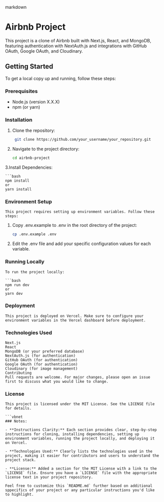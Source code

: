 markdown

# Airbnb Project

This project is a clone of Airbnb built with Next.js, React, and MongoDB, featuring authentication with NextAuth.js and integrations with GitHub OAuth, Google OAuth, and Cloudinary.

## Getting Started

To get a local copy up and running, follow these steps:

### Prerequisites

- Node.js (version X.X.X)
- npm (or yarn)

### Installation

1. Clone the repository:

   ```bash
    git clone https://github.com/your_username/your_repository.git

2. Navigate to the project directory:

    ```bash
    cd airbnb-project

3.Install Dependencies:

    ```bash
    npm install
    or
    yarn install

### Environment Setup

    This project requires setting up environment variables. Follow these steps:

1. Copy .env.example to .env in the root directory of the project:

    ```bash
    cp .env.example .env

2. Edit the .env file and add your specific configuration values for each variable.

### Running Locally
    To run the project locally:

    ```bash
    npm run dev
    or
    yarn dev

### Deployment
    This project is deployed on Vercel. Make sure to configure your environment variables in the Vercel dashboard before deployment.

### Technologies Used
    Next.js
    React
    MongoDB (or your preferred database)
    NextAuth.js (for authentication)
    GitHub OAuth (for authentication)
    Google OAuth (for authentication)
    Cloudinary (for image management)
    Contributing
    Pull requests are welcome. For major changes, please open an issue first to discuss what you would like to change.

### License
    This project is licensed under the MIT License. See the LICENSE file for details.

    ```vbnet
    ### Notes:

    - **Instructions Clarity:** Each section provides clear, step-by-step instructions for cloning, installing dependencies, setting up environment variables, running the project locally, and deploying it on Vercel.
    
    - **Technologies Used:** Clearly lists the technologies used in the project, making it easier for contributors and users to understand the project stack.
    
    - **License:** Added a section for the MIT License with a link to the `LICENSE` file. Ensure you have a `LICENSE` file with the appropriate license text in your project repository.

    Feel free to customize this `README.md` further based on additional sppecifics of your project or any particular instructions you'd like to highlight. 